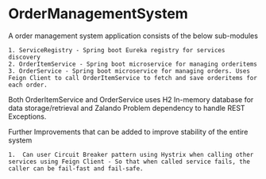 # OrderManagementSystem
A order management system application consists of the below sub-modules

	1. ServiceRegistry - Spring boot Eureka registry for services discovery
	2. OrderItemService - Spring boot microservice for managing orderitems
	3. OrderService - Spring boot microservice for managing orders. Uses Feign Client to call OrderItemService to fetch and save orderitems for each order.
	
Both OrderItemService and OrderService uses H2 In-memory database for data storage/retrieval and Zalando Problem dependency to handle REST Exceptions.

Further Improvements that can be added to improve stability of the entire system

	1.  Can user Circuit Breaker pattern using Hystrix when calling other services using Feign Client - So that when called service fails, the caller can be fail-fast and fail-safe.
